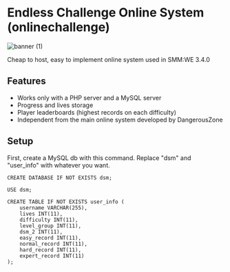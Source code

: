 # Endless Challenge Online System (onlinechallenge)

![banner (1)](https://github.com/HeXpp/online-challenge/assets/97027903/573f55a0-b1b3-4317-8f89-9e2eea52bd76)

Cheap to host, easy to implement online system used in SMM:WE 3.4.0
## Features
- Works only with a PHP server and a MySQL server
- Progress and lives storage
- Player leaderboards (highest records on each difficulty)
- Independent from the main online system developed by DangerousZone

## Setup
First, create a MySQL db with this command. Replace "dsm" and "user_info" with whatever you want.
```
CREATE DATABASE IF NOT EXISTS dsm;

USE dsm;

CREATE TABLE IF NOT EXISTS user_info (
    username VARCHAR(255),
    lives INT(11),
    difficulty INT(11),
    level_group INT(11),
    dsm_2 INT(11),
    easy_record INT(11),
    normal_record INT(11),
    hard_record INT(11),
    expert_record INT(11)
);
```


